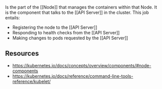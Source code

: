 Is the part of the [[Node]] that manages the containers within that Node. It is the component that talks to the [[API Server]] in the cluster. This job entails:
- Registering the node to the [[API Server]]
- Responding to health checks from the [[API Server]]
- Making changes to pods requested by the [[API Server]]

## Resources
- https://kubernetes.io/docs/concepts/overview/components/#node-components
- https://kubernetes.io/docs/reference/command-line-tools-reference/kubelet/